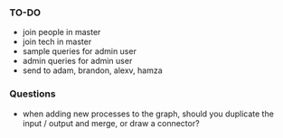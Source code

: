 ### TO-DO

* join people in master
* join tech in master
* sample queries for admin user
* admin queries for admin user
* send to adam, brandon, alexv, hamza 

### Questions

* when adding new processes to the graph, should you duplicate the input / output and merge, or draw a connector?
